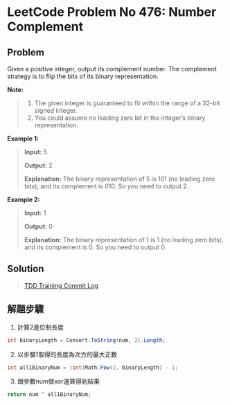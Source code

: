 # LeetCode Problem No 476: Number Complement
## Problem
Given a positive integer, output its complement number. The complement strategy is to flip the bits of its binary representation.

**Note:**

> 1. The given integer is guaranteed to fit within the range of a 32-bit signed integer.
> 2. You could assume no leading zero bit in the integer’s binary representation.

**Example 1:**

> **Input:** 5
>
> **Output:** 2
>
> **Explanation:** The binary representation of 5 is 101 (no leading zero bits), and its complement is 010. So you need to output 2.

**Example 2:**

> **Input:** 1
> 
> **Output:** 0
>
> **Explanation:** The binary representation of 1 is 1 (no leading zero bits), and its complement is 0. So you need to output 0.

## Solution
> [TDD Training Commit Log](https://github.com/peterhpchen/TDDTariningByLeetCode/commits/master/LeetCode.No476.NumberComplement)

## 解題步驟
1. 計算2進位制長度
```C#
int binaryLength = Convert.ToString(num, 2).Length;
```
2. 以步驟1取得的長度為次方的最大正數
```C#
int all1BinaryNum = (int)Math.Pow(2, binaryLength) - 1;
```

3. 跟參數num做xor運算得到結果
```C#
return num ^ all1BinaryNum;
```